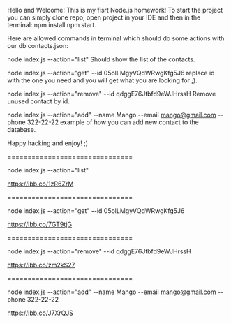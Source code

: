 Hello and Welcome! This is my fisrt Node.js homework! To start the project you can simply clone repo, open project in your IDE and then in the terminal:
npm install
npm start. 

Here are allowed commands in terminal which should do some actions with our db contacts.json:

node index.js --action="list"
Should show the list of the contacts.

node index.js --action="get" --id 05olLMgyVQdWRwgKfg5J6
replace id with the one you need and you will get what you are looking for ;).


node index.js --action="remove" --id qdggE76Jtbfd9eWJHrssH
Remove unused contact by id.


node index.js --action="add" --name Mango --email mango@gmail.com --phone 322-22-22
example of how you can add new contact to the database.

Happy hacking and enjoy! ;)


===============================

node index.js --action="list"

https://ibb.co/1zR6ZrM

===============================

node index.js --action="get" --id 05olLMgyVQdWRwgKfg5J6

https://ibb.co/7GT9tjG


===============================

node index.js --action="remove" --id qdggE76Jtbfd9eWJHrssH


https://ibb.co/zm2kS27

===============================

node index.js --action="add" --name Mango --email mango@gmail.com --phone 322-22-22

https://ibb.co/J7XrQJS
